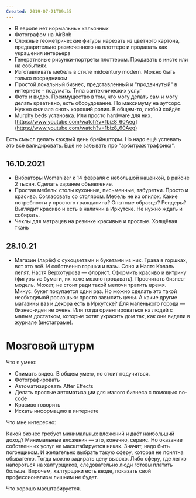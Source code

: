 ```yaml
---
Created: 2019-07-21T09:55
---
```

- В европе нет нормальных кальянных
- Фотографом на AirBnb
- Сложные геометрические фигуры нарезать из цветного картона, предварительно размеченного на плоттере и продавать как украшения интерьера
- Генеративные рисунки-портреты плоттером. Продавать в инсте или на событиях.
- Изготавливать мебель в стиле midcentury modern. Можно быть только посредником
- Простой локальный бизнес, представленный и "продвинутый" в интернете - подумать. Типа сантехнических услуг
- Фото и видео. Преимущество в том, что могу делать сам и могу делать креативно, есть оборудование. По максимуму на аутсорс. Нужно сначала снять хороший ролик. В общем-то, любой сойдёт
- Murphy beds установка. Или просто hardware для них. [https://www.youtube.com/watch?v=1biz8_60Aeg](https://www.youtube.com/watch?v=1biz8_60Aeg)

Есть смысл делать каждый день брейншторм. Но надо ещё успевать это всё валидировать. Ещё не забывать про "арбитраж траффика".

## 16.10.2021

- Вибраторы Womanizer к 14 февраля с небольшой наценкой, в районе 2 тысяч. Сделать заранее объявление.
- Простая мебель: столы кухонные, письменные, табуретки. Просто и красиво. Согласовать со столяром. Мебель не из опилок. Какие потребности у простого гражданина? Опытные образцы? Рендеры? Выглядит красиво и есть в наличии а Иркутске. Не нужно ждать и собирать.
- Чехлы для матрацев на резинке красивые и простые. Холщёвая ткань

## 28.10.21

- Магазин (ларёк) с сухоцветами и букетами из них. Трава в горшках, вот это всё. И собственно горшки и вазы. Соня и Настя Коваль лепят. Настя Верхотурова — флорист. Оформить красиво и витрину (фигуры из бумаги, их тоже можно продавать). Просчитать бизнес-модель. Может, не стоит ради такой мелочи тратить время.  
    Минус: букет покупается один раз. Но можно сделать это такой необходимой роскошью: просто завысить цены. А какие другие магазины ваз и декора есть в Иркутске? Для маленького города — бизнес-идея не очень. Или тогда ориентироваться на людей с малым достатком, которые хотят украсить дом так, как они видели в журнале (инстаграме).  
    

# Мозговой штурм

Что я умею:

- Снимать видео. В общем умею, но стоит подучиться.
- Фотографировать
- Автоматизировать After Effects
- Делать простые автоматизации для малого бизнеса с помощью no-code
- Красиво говорить
- Искать информацию в интернете

Что мне интересно:

Какой бизнес требует минимальных вложений и даёт наибольший доход? Минимальные вложения — это, конечно, сервис. Но оказание собственных услуг не масштабируется никак. Значит, надо быть погонщиком. И желательно выбрать такую сферу, которая не понятна обывателю. Тогда можно задирать цену высоко. Либо сферу, где легко напороться на халтурщиков, следовательно люди готовы платить больше. Впрочем, халтурщики есть везде, показать свой профессионализм лишним не будет.

Что хорошо масштабируется.
